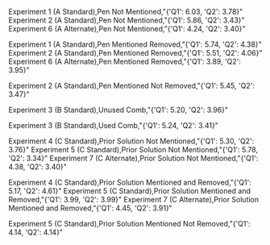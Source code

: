 Experiment 1 (A Standard),Pen Not Mentioned,"{'Q1': 6.03, 'Q2': 3.78}"
Experiment 2 (A Standard),Pen Not Mentioned,"{'Q1': 5.86, 'Q2': 3.43}"
Experiment 6 (A Alternate),Pen Not Mentioned,"{'Q1': 4.24, 'Q2': 3.40}"

Experiment 1 (A Standard),Pen Mentioned Removed,"{'Q1': 5.74, 'Q2': 4.38}"
Experiment 2 (A Standard),Pen Mentioned Removed,"{'Q1': 5.51, 'Q2': 4.06}"
Experiment 6 (A Alternate),Pen Mentioned Removed,"{'Q1': 3.89, 'Q2': 3.95}"

Experiment 2 (A Standard),Pen Mentioned Not Removed,"{'Q1': 5.45, 'Q2': 3.47}"

Experiment 3 (B Standard),Unused Comb,"{'Q1': 5.20, 'Q2': 3.96}"

Experiment 3 (B Standard),Used Comb,"{'Q1': 5.24, 'Q2': 3.41}"

Experiment 4 (C Standard),Prior Solution Not Mentioned,"{'Q1': 5.30, 'Q2': 3.76}"
Experiment 5 (C Standard),Prior Solution Not Mentioned,"{'Q1': 5.78, 'Q2': 3.34}"
Experiment 7 (C Alternate),Prior Solution Not Mentioned,"{'Q1': 4.38, 'Q2': 3.40}"

Experiment 4 (C Standard),Prior Solution Mentioned and Removed,"{'Q1': 5.17, 'Q2': 4.61}"
Experiment 5 (C Standard),Prior Solution Mentioned and Removed,"{'Q1': 3.99, 'Q2': 3.99}"
Experiment 7 (C Alternate),Prior Solution Mentioned and Removed,"{'Q1': 4.45, 'Q2': 3.91}"

Experiment 5 (C Standard),Prior Solution Mentioned Not Removed,"{'Q1': 4.14, 'Q2': 4.14}"
